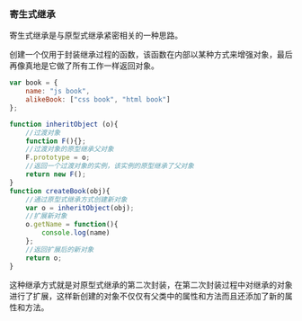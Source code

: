 ### 寄生式继承

寄生式继承是与原型式继承紧密相关的一种思路。

创建一个仅用于封装继承过程的函数，该函数在内部以某种方式来增强对象，最后再像真地是它做了所有工作一样返回对象。

```javascript
var book = {
  	name: "js book",
  	alikeBook: ["css book", "html book"]
};

function inheritObject (o){
  	//过渡对象
  	function F(){};
  	//过渡对象的原型继承父对象
  	F.prototype = o;
  	//返回一个过渡对象的实例，该实例的原型继承了父对象
  	return new F();
}
function createBook(obj){
  	//通过原型式继承方式创建新对象
  	var o = inheritObject(obj);
  	//扩展新对象
  	o.getName = function(){
      	console.log(name)
  	};
  	//返回扩展后的新对象
  	return o;
}
```

这种继承方式就是对原型式继承的第二次封装，在第二次封装过程中对继承的对象进行了扩展，这样新创建的对象不仅仅有父类中的属性和方法而且还添加了新的属性和方法。